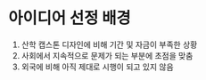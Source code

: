 # 아이디어 선정 배경

1. 산학 캡스톤 디자인에 비해 기간 및 자금이 부족한 상황
2. 사회에서 지속적으로 문제가 되는 부분에 초점을 맞춤
3. 외국에 비해 아직 제대로 시행이 되고 있지 않음
